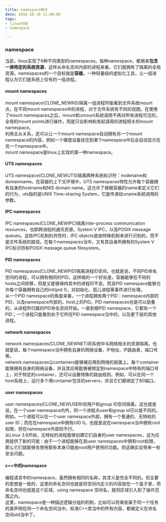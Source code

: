 ```yaml
---
title: namespace相关
date: 2016-10-10 11:40:00
tags:
- linux内核
- namespace

---
```

### namespace
当前，linux实现了6种不同类型的namespaces。每种namespace，都用来**包含一类特定的系统资源**，这样从命名空间内部的进程来看，它们就拥有了隔离的全局资源。namespaces的一个目标就是**容器**，一种轻量级的虚拟化工具，让一组进程认为它们是系统上仅有的一组进程。  

#### mount namespaces
mount namespace(CLONE_NEWNS)隔离一组进程所能看到文件系统mount点。在不同mount namespaces中的进程，对于文件系统有不同的视图。在使用了mount namespaces之后，mount和umount系统调用不再对所有进程可见的，全局的mount points进行操作，而是只会影响和发起调用的进程相关的mount namespace。  
利用主从关系，还可以让一个mount namespace自动拥有另一个mount namespace的内容，例如一个硬盘设备挂在到某个namespace中后会自动显示在另一个namespace中。  
mount namespace是linux上实现的第一种namespace。  
#### UTS namespaces
UTS namespace(CLONE_NEWUTS)隔离两种系统标识符：nodename和domainname。在容器的上下文环境中，UTS namespaces特性允许每个容器拥有自身的hostname和NIS domain name。这允许了根据容器的name来定义它们的行为，uts指的是UNIX Time-sharing System，它是传递给uname系统调用的参数。  
#### IPC namespaces
IPC namespaces(CLONE_NEWIPC)隔离inter-process communication resources，也即跨进程的通讯资源，System V IPC，以及POSIX message queues。这些IPC机制的共性时，IPC objects是由特殊机制来进行识别的，而不是文件系统的路径。在每个namespaces当中，又有其自身所拥有的System V IPC标识符和POSIX message queue filesystem。  
#### PID namespaces
PID namespaces(CLONE_NEWPID)隔离进程ID空间，也就是说，不同PID命名空间的进程，可以拥有相同的PID。这样做的一个好处是，容器能够在不同的hosts之间转移，但是又能够保持其中的进程ID不变。而且PID namespace能够允许每个容器拥有自己的init(pid 1)，对初始化、孤儿进程等事件进行处理。  
从一个PID namespace的角度来看，一个进程拥有两个PID：namespace内部的PID，以及namespace外部的，host上的PID。PID namespaces也是可以层叠的，从进程所归属的PID命名空间开始，一直到根PID namespace，它都有一个PID；一个进程只能看到处于它所在PID namespace当中的，以及更下层的其他进程。  
#### network namespaces
network namespaces(CLONE_NEWNET)将系统中与网络相关的资源隔离。也就是说，每个namespace当中拥有自身的网络设备、IP地址、IP路由表，端口号等。  
network namespaces让containers能够被应用到网络的层面上。每个container能够拥有自身的网络设备、并且其应用能够被绑定到namespace中特有的端口号上，对于特定的container，还可以设置特殊的路由规则。例如，可以在同一个host系统上，运行多个用container包含的servers，并且它们都绑定了80端口。  
#### user namespaces
user namespaces(CLONE_NEWUSER)将用户和group ID空间隔离。这也就是说，在一个user namespace内外，同一个进程点user和group id可以是不同的。例如，一个进程可以在一个user namespace外部，拥有一个普通的、无特权的user ID；而在在namespace中拥有UID 0。也就是说在namespace当中拥有root权限，但在namespace外部则不行。  
从Linux 3.8开始，无特权的进程能够创建它们自身的user namespaces，这为应用提供了新的可能：由于一个进程能够在其user namespaces中拥有root权限，那么它们就能够去使用那些本身只能由root用户使用的功能。但这确实会带来一些安全问题。  
#### c++中的namespace
编程语言中的namespace，虽然拥有相同的名称，其含义是完全不同的。但主要的思想是一致的，这里的命名空间也就是将空间内定义的内容放在一个盒子里，而命名空间也就是这个区域，using namespace 空间名，就将区域引入到了操作范围之内。  
这里，namespace是一种描述逻辑分组的机制，比如可以将某些属于同一个任务的类声明在同一个命名空间当中。标准C++库当中的所有内容，都被定义在命名空间std当中了。
